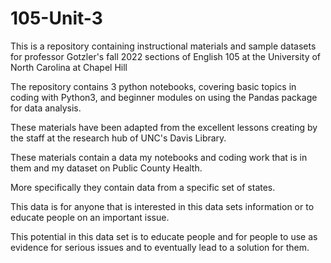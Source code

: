 # 105-Unit-3
This is a repository containing instructional materials and sample datasets for professor Gotzler's fall 2022 sections of English 105 at the University of North Carolina at Chapel Hill

The repository contains 3 python notebooks, covering basic topics in coding with Python3, and beginner modules on using the Pandas package for data analysis.


These materials have been adapted from the excellent lessons creating by the staff at the research hub of UNC's Davis Library.


These materials contain a data my notebooks and coding work that is in them and my dataset on Public County Health.


More specifically they contain data from a specific set of states. 


This data is for anyone that is interested in this data sets information or to educate people on an important issue. 


This potential in this data set is to educate people and for people to use as evidence for serious issues and to eventually lead to a solution for them.
